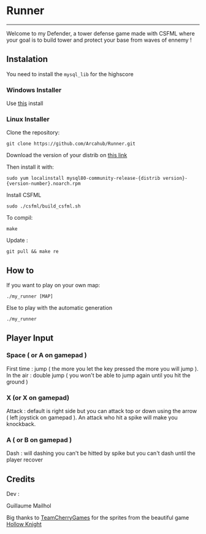 # Runner

*****

Welcome to my Defender,
a tower defense game made with CSFML where your goal is to build tower and protect your base from waves of ennemy !

## Instalation

You need to install the `mysql_lib` for the highscore

### Windows Installer

Use [this](https://dev.mysql.com/get/Downloads/MySQLInstaller/mysql-installer-web-community-8.0.18.0.msi) install

### Linux Installer

Clone the repository:

    git clone https://github.com/Arcahub/Runner.git

Download the version of your distrib on [this link](https://dev.mysql.com/downloads/repo/yum/)

Then install it with:

    sudo yum localinstall mysql80-community-release-{distrib version}-{version-number}.noarch.rpm

Install CSFML

    sudo ./csfml/build_csfml.sh

To compil:

    make

Update :

    git pull && make re

## How to

If you want to play on your own map:

    ./my_runner [MAP]

Else to play with the automatic generation

    ./my_runner

## Player Input

### Space ( or A on gamepad )

First time : jump ( the more you let the key pressed the more you will jump ).
In the air : double jump ( you won't be able to jump again until you hit the ground )

### X (or X on gamepad)

Attack : default is right side but you can attack top or down using the arrow ( left joystick on gamepad ). An attack who hit a spike will make you knockback.

### A ( or B on gamepad )

Dash : will dashing you can't be hitted by spike but you can't dash until the player recover

## Credits

Dev :

Guillaume Mailhol

Big thanks to [TeamCherryGames](https://twitter.com/teamcherrygames?lang=fr) for the sprites from the beautiful game [Hollow Knight](https://store.steampowered.com/app/367520/Hollow_Knight/)
